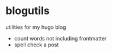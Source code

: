 # blogutils
utilities for my hugo blog

* count words not including frontmatter
* spell check a post


